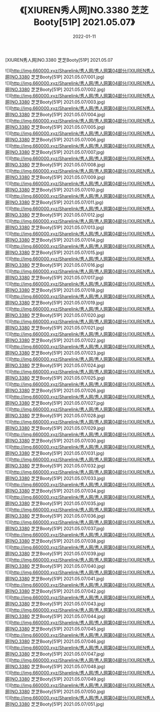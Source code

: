 ﻿---
layout: post
title:  《[XIUREN秀人网]NO.3380 芝芝Booty[51P] 2021.05.07》
date:   2022-01-11
img: http://img.660000.xyz/Sharelink/秀人网/秀人网第04部分/[XIUREN秀人网]NO.3380 芝芝Booty[51P] 2021.05.07/000.jpg
categories: [美女, 清纯, 唯美]
---

[XIUREN秀人网]NO.3380 芝芝Booty[51P] 2021.05.07

 ![](http://img.660000.xyz/Sharelink/秀人网/秀人网第04部分/[XIUREN秀人网]NO.3380 芝芝Booty[51P] 2021.05.07/001.jpg) <br>![](http://img.660000.xyz/Sharelink/秀人网/秀人网第04部分/[XIUREN秀人网]NO.3380 芝芝Booty[51P] 2021.05.07/002.jpg) <br>![](http://img.660000.xyz/Sharelink/秀人网/秀人网第04部分/[XIUREN秀人网]NO.3380 芝芝Booty[51P] 2021.05.07/003.jpg) <br>![](http://img.660000.xyz/Sharelink/秀人网/秀人网第04部分/[XIUREN秀人网]NO.3380 芝芝Booty[51P] 2021.05.07/004.jpg) <br>![](http://img.660000.xyz/Sharelink/秀人网/秀人网第04部分/[XIUREN秀人网]NO.3380 芝芝Booty[51P] 2021.05.07/005.jpg) <br>![](http://img.660000.xyz/Sharelink/秀人网/秀人网第04部分/[XIUREN秀人网]NO.3380 芝芝Booty[51P] 2021.05.07/006.jpg) <br>![](http://img.660000.xyz/Sharelink/秀人网/秀人网第04部分/[XIUREN秀人网]NO.3380 芝芝Booty[51P] 2021.05.07/007.jpg) <br>![](http://img.660000.xyz/Sharelink/秀人网/秀人网第04部分/[XIUREN秀人网]NO.3380 芝芝Booty[51P] 2021.05.07/008.jpg) <br>![](http://img.660000.xyz/Sharelink/秀人网/秀人网第04部分/[XIUREN秀人网]NO.3380 芝芝Booty[51P] 2021.05.07/009.jpg) <br>![](http://img.660000.xyz/Sharelink/秀人网/秀人网第04部分/[XIUREN秀人网]NO.3380 芝芝Booty[51P] 2021.05.07/010.jpg) <br>![](http://img.660000.xyz/Sharelink/秀人网/秀人网第04部分/[XIUREN秀人网]NO.3380 芝芝Booty[51P] 2021.05.07/011.jpg) <br>![](http://img.660000.xyz/Sharelink/秀人网/秀人网第04部分/[XIUREN秀人网]NO.3380 芝芝Booty[51P] 2021.05.07/012.jpg) <br>![](http://img.660000.xyz/Sharelink/秀人网/秀人网第04部分/[XIUREN秀人网]NO.3380 芝芝Booty[51P] 2021.05.07/013.jpg) <br>![](http://img.660000.xyz/Sharelink/秀人网/秀人网第04部分/[XIUREN秀人网]NO.3380 芝芝Booty[51P] 2021.05.07/014.jpg) <br>![](http://img.660000.xyz/Sharelink/秀人网/秀人网第04部分/[XIUREN秀人网]NO.3380 芝芝Booty[51P] 2021.05.07/015.jpg) <br>![](http://img.660000.xyz/Sharelink/秀人网/秀人网第04部分/[XIUREN秀人网]NO.3380 芝芝Booty[51P] 2021.05.07/016.jpg) <br>![](http://img.660000.xyz/Sharelink/秀人网/秀人网第04部分/[XIUREN秀人网]NO.3380 芝芝Booty[51P] 2021.05.07/017.jpg) <br>![](http://img.660000.xyz/Sharelink/秀人网/秀人网第04部分/[XIUREN秀人网]NO.3380 芝芝Booty[51P] 2021.05.07/018.jpg) <br>![](http://img.660000.xyz/Sharelink/秀人网/秀人网第04部分/[XIUREN秀人网]NO.3380 芝芝Booty[51P] 2021.05.07/019.jpg) <br>![](http://img.660000.xyz/Sharelink/秀人网/秀人网第04部分/[XIUREN秀人网]NO.3380 芝芝Booty[51P] 2021.05.07/020.jpg) <br>![](http://img.660000.xyz/Sharelink/秀人网/秀人网第04部分/[XIUREN秀人网]NO.3380 芝芝Booty[51P] 2021.05.07/021.jpg) <br>![](http://img.660000.xyz/Sharelink/秀人网/秀人网第04部分/[XIUREN秀人网]NO.3380 芝芝Booty[51P] 2021.05.07/022.jpg) <br>![](http://img.660000.xyz/Sharelink/秀人网/秀人网第04部分/[XIUREN秀人网]NO.3380 芝芝Booty[51P] 2021.05.07/023.jpg) <br>![](http://img.660000.xyz/Sharelink/秀人网/秀人网第04部分/[XIUREN秀人网]NO.3380 芝芝Booty[51P] 2021.05.07/024.jpg) <br>![](http://img.660000.xyz/Sharelink/秀人网/秀人网第04部分/[XIUREN秀人网]NO.3380 芝芝Booty[51P] 2021.05.07/025.jpg) <br>![](http://img.660000.xyz/Sharelink/秀人网/秀人网第04部分/[XIUREN秀人网]NO.3380 芝芝Booty[51P] 2021.05.07/026.jpg) <br>![](http://img.660000.xyz/Sharelink/秀人网/秀人网第04部分/[XIUREN秀人网]NO.3380 芝芝Booty[51P] 2021.05.07/027.jpg) <br>![](http://img.660000.xyz/Sharelink/秀人网/秀人网第04部分/[XIUREN秀人网]NO.3380 芝芝Booty[51P] 2021.05.07/028.jpg) <br>![](http://img.660000.xyz/Sharelink/秀人网/秀人网第04部分/[XIUREN秀人网]NO.3380 芝芝Booty[51P] 2021.05.07/029.jpg) <br>![](http://img.660000.xyz/Sharelink/秀人网/秀人网第04部分/[XIUREN秀人网]NO.3380 芝芝Booty[51P] 2021.05.07/030.jpg) <br>![](http://img.660000.xyz/Sharelink/秀人网/秀人网第04部分/[XIUREN秀人网]NO.3380 芝芝Booty[51P] 2021.05.07/031.jpg) <br>![](http://img.660000.xyz/Sharelink/秀人网/秀人网第04部分/[XIUREN秀人网]NO.3380 芝芝Booty[51P] 2021.05.07/032.jpg) <br>![](http://img.660000.xyz/Sharelink/秀人网/秀人网第04部分/[XIUREN秀人网]NO.3380 芝芝Booty[51P] 2021.05.07/033.jpg) <br>![](http://img.660000.xyz/Sharelink/秀人网/秀人网第04部分/[XIUREN秀人网]NO.3380 芝芝Booty[51P] 2021.05.07/034.jpg) <br>![](http://img.660000.xyz/Sharelink/秀人网/秀人网第04部分/[XIUREN秀人网]NO.3380 芝芝Booty[51P] 2021.05.07/035.jpg) <br>![](http://img.660000.xyz/Sharelink/秀人网/秀人网第04部分/[XIUREN秀人网]NO.3380 芝芝Booty[51P] 2021.05.07/036.jpg) <br>![](http://img.660000.xyz/Sharelink/秀人网/秀人网第04部分/[XIUREN秀人网]NO.3380 芝芝Booty[51P] 2021.05.07/037.jpg) <br>![](http://img.660000.xyz/Sharelink/秀人网/秀人网第04部分/[XIUREN秀人网]NO.3380 芝芝Booty[51P] 2021.05.07/038.jpg) <br>![](http://img.660000.xyz/Sharelink/秀人网/秀人网第04部分/[XIUREN秀人网]NO.3380 芝芝Booty[51P] 2021.05.07/039.jpg) <br>![](http://img.660000.xyz/Sharelink/秀人网/秀人网第04部分/[XIUREN秀人网]NO.3380 芝芝Booty[51P] 2021.05.07/040.jpg) <br>![](http://img.660000.xyz/Sharelink/秀人网/秀人网第04部分/[XIUREN秀人网]NO.3380 芝芝Booty[51P] 2021.05.07/041.jpg) <br>![](http://img.660000.xyz/Sharelink/秀人网/秀人网第04部分/[XIUREN秀人网]NO.3380 芝芝Booty[51P] 2021.05.07/042.jpg) <br>![](http://img.660000.xyz/Sharelink/秀人网/秀人网第04部分/[XIUREN秀人网]NO.3380 芝芝Booty[51P] 2021.05.07/043.jpg) <br>![](http://img.660000.xyz/Sharelink/秀人网/秀人网第04部分/[XIUREN秀人网]NO.3380 芝芝Booty[51P] 2021.05.07/044.jpg) <br>![](http://img.660000.xyz/Sharelink/秀人网/秀人网第04部分/[XIUREN秀人网]NO.3380 芝芝Booty[51P] 2021.05.07/045.jpg) <br>![](http://img.660000.xyz/Sharelink/秀人网/秀人网第04部分/[XIUREN秀人网]NO.3380 芝芝Booty[51P] 2021.05.07/046.jpg) <br>![](http://img.660000.xyz/Sharelink/秀人网/秀人网第04部分/[XIUREN秀人网]NO.3380 芝芝Booty[51P] 2021.05.07/047.jpg) <br>![](http://img.660000.xyz/Sharelink/秀人网/秀人网第04部分/[XIUREN秀人网]NO.3380 芝芝Booty[51P] 2021.05.07/048.jpg) <br>![](http://img.660000.xyz/Sharelink/秀人网/秀人网第04部分/[XIUREN秀人网]NO.3380 芝芝Booty[51P] 2021.05.07/049.jpg) <br>![](http://img.660000.xyz/Sharelink/秀人网/秀人网第04部分/[XIUREN秀人网]NO.3380 芝芝Booty[51P] 2021.05.07/050.jpg) <br>![](http://img.660000.xyz/Sharelink/秀人网/秀人网第04部分/[XIUREN秀人网]NO.3380 芝芝Booty[51P] 2021.05.07/051.jpg) <br>